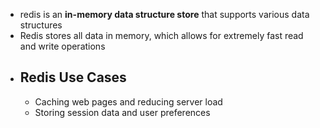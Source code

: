 - redis is an **in-memory data structure store** that supports various data structures 
- Redis stores all data in memory, which allows for extremely fast read and write operations
- ## Redis Use Cases
  - Caching web pages and reducing server load
  - Storing session data and user preferences
